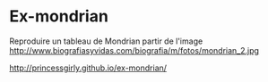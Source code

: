 # Ex-mondrian


Reproduire un tableau de Mondrian partir de l'image http://www.biografiasyvidas.com/biografia/m/fotos/mondrian_2.jpg


http://princessgirly.github.io/ex-mondrian/
